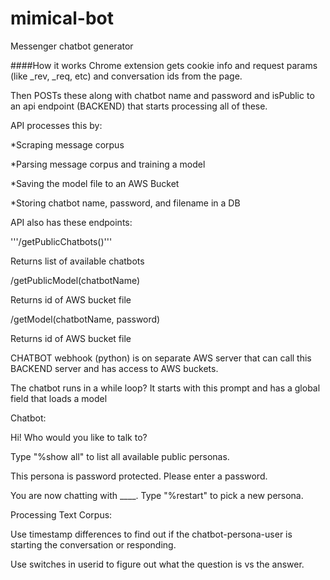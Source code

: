 # mimical-bot
Messenger chatbot generator  

####How it works
Chrome extension gets cookie info and request params (like _rev, _req, etc) and conversation ids from the page.

Then POSTs these along with chatbot name and password and isPublic to an api endpoint (BACKEND) that starts processing all of these.

API processes this by:

*Scraping message corpus

*Parsing message corpus and training a model

*Saving the model file to an AWS Bucket

*Storing chatbot name, password, and filename in a DB

API also has these endpoints:

'''/getPublicChatbots()''' 

Returns list of available chatbots

/getPublicModel(chatbotName)

Returns id of AWS bucket file

/getModel(chatbotName, password)

Returns id of AWS bucket file

CHATBOT webhook (python) is on separate AWS server that can call this BACKEND server and has access to AWS buckets.

The chatbot runs in a while loop? It starts with this prompt and has a global field that loads a model

Chatbot:

Hi! Who would you like to talk to?

Type "%show all" to list all available public personas. 

This persona is password protected. Please enter a password.

You are now chatting with ____. Type "%restart" to pick a new persona.

Processing Text Corpus:

Use timestamp differences to find out if the chatbot-persona-user is starting the conversation or responding.

Use switches in userid to figure out what the question is vs the answer. 
